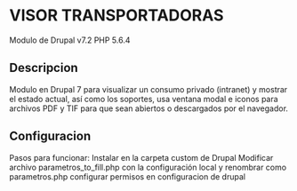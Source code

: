 # VISOR TRANSPORTADORAS

Modulo de Drupal v7.2 PHP 5.6.4 

## Descripcion

Modulo en Drupal 7 para visualizar un consumo privado (intranet) y mostrar el estado actual, así como los soportes, 
usa ventana modal e iconos para archivos PDF y TIF para que sean abiertos o descargados por el navegador.

## Configuracion

Pasos para funcionar:
Instalar en la carpeta custom de Drupal
Modificar archivo parametros_to_fill.php con la configuración local y renombrar como parametros.php
configurar permisos en configuracion de drupal
